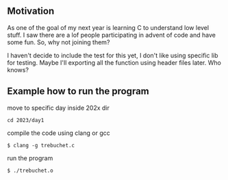 ## Motivation

As one of the goal of my next year is learning C to understand low level stuff.
I saw there are a lof people participating in advent of code and have some fun.
So, why not joining them?

I haven't decide to include the test for this yet, I don't like using specific lib for testing.
Maybe I'll exporting all the function using header files later. Who knows?

## Example how to run the program

move to specific day inside 202x dir

```
cd 2023/day1
```

compile the code using clang or gcc

```
$ clang -g trebuchet.c

```

run the program

```
$ ./trebuchet.o
```
